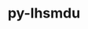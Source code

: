 ---
title: "py-lhsmdu"
layout: cache
categories: [package, develop]
meta: {"compilers": ["gcc@11.4.0", "gcc@9.4.0", "none"], "num_specs": 22, "num_specs_by_stack": {"e4s": 14, "e4s-neoverse_v1": 3, "e4s-oneapi": 4, "e4s-power": 1, "root": 22}, "oss": ["ubuntu20.04", "ubuntu22.04"], "platforms": ["linux"], "stacks": ["e4s", "e4s-neoverse_v1", "e4s-oneapi", "e4s-power", "root"], "targets": ["neoverse_v1", "ppc64le", "x86_64_v3"], "versions": ["1.1"]}
spec_details: [{"compiler": "none", "hash": "2vkq3camtbqbgh2ciircxofcbrvp472a", "os": "ubuntu22.04", "platform": "linux", "size": "-", "stacks": ["e4s", "root"], "target": "x86_64_v3", "variants": ["build_system=python_pip"], "versions": ["1.1"]}, {"compiler": "gcc@11.4.0", "hash": "4rcdimjlwvr4wekxf7bkne7lrem3payr", "os": "ubuntu22.04", "platform": "linux", "size": "-", "stacks": ["e4s-neoverse_v1", "root"], "target": "neoverse_v1", "variants": ["build_system=python_pip"], "versions": ["1.1"]}, {"compiler": "none", "hash": "5s57uu53beuwhmicqp2grfwzlcfn77uc", "os": "ubuntu22.04", "platform": "linux", "size": "-", "stacks": ["e4s-oneapi", "root"], "target": "x86_64_v3", "variants": ["build_system=python_pip"], "versions": ["1.1"]}, {"compiler": "gcc@9.4.0", "hash": "76liiqd5i3yva65awducnj2sts27cztl", "os": "ubuntu20.04", "platform": "linux", "size": "-", "stacks": ["e4s-power", "root"], "target": "ppc64le", "variants": ["build_system=python_pip"], "versions": ["1.1"]}, {"compiler": "none", "hash": "e4cgfpzewsqph2vbepebkvn7vztoqldn", "os": "ubuntu22.04", "platform": "linux", "size": "-", "stacks": ["e4s", "root"], "target": "x86_64_v3", "variants": ["build_system=python_pip"], "versions": ["1.1"]}, {"compiler": "none", "hash": "fv72bxdrjmeci7shftfghhyhxgajccou", "os": "ubuntu22.04", "platform": "linux", "size": "-", "stacks": ["e4s", "root"], "target": "x86_64_v3", "variants": ["build_system=python_pip"], "versions": ["1.1"]}, {"compiler": "none", "hash": "gdkvmopfru23up5og7as3hfix5vwtvpd", "os": "ubuntu22.04", "platform": "linux", "size": "-", "stacks": ["e4s", "root"], "target": "x86_64_v3", "variants": ["build_system=python_pip"], "versions": ["1.1"]}, {"compiler": "none", "hash": "izxvjmxgftb67h7g4ihhew7lyjqinmof", "os": "ubuntu22.04", "platform": "linux", "size": "-", "stacks": ["e4s-oneapi", "root"], "target": "x86_64_v3", "variants": ["build_system=python_pip"], "versions": ["1.1"]}, {"compiler": "none", "hash": "kawpndrpoexmbaj54nldr6ux4hpthkmf", "os": "ubuntu22.04", "platform": "linux", "size": "-", "stacks": ["e4s", "root"], "target": "x86_64_v3", "variants": ["build_system=python_pip"], "versions": ["1.1"]}, {"compiler": "none", "hash": "lu2vdc5lxay72cyxdlhb52okzcwy2cxo", "os": "ubuntu22.04", "platform": "linux", "size": "-", "stacks": ["e4s", "root"], "target": "x86_64_v3", "variants": ["build_system=python_pip"], "versions": ["1.1"]}, {"compiler": "gcc@11.4.0", "hash": "lzkcat6xa6cktp3x2rql2fp76qnluydm", "os": "ubuntu22.04", "platform": "linux", "size": "-", "stacks": ["e4s-neoverse_v1", "root"], "target": "neoverse_v1", "variants": ["build_system=python_pip"], "versions": ["1.1"]}, {"compiler": "none", "hash": "ooypt6rbasyuclb342rwwluqdn4lvlfq", "os": "ubuntu22.04", "platform": "linux", "size": "-", "stacks": ["e4s-oneapi", "root"], "target": "x86_64_v3", "variants": ["build_system=python_pip"], "versions": ["1.1"]}, {"compiler": "none", "hash": "otqa6hm2j567xldokaqtcjvx36zxq2cj", "os": "ubuntu22.04", "platform": "linux", "size": "-", "stacks": ["e4s", "root"], "target": "x86_64_v3", "variants": ["build_system=python_pip"], "versions": ["1.1"]}, {"compiler": "none", "hash": "qap3nqbu2i4okwhcfwzgvagxmfwn4qdy", "os": "ubuntu22.04", "platform": "linux", "size": "-", "stacks": ["e4s", "root"], "target": "x86_64_v3", "variants": ["build_system=python_pip"], "versions": ["1.1"]}, {"compiler": "gcc@11.4.0", "hash": "qx2let72x3owyzc5veuzsc42xemd75vz", "os": "ubuntu22.04", "platform": "linux", "size": "-", "stacks": ["e4s-neoverse_v1", "root"], "target": "neoverse_v1", "variants": ["build_system=python_pip"], "versions": ["1.1"]}, {"compiler": "none", "hash": "s2oyfp7affxhtkddagzrpjotq27p47bk", "os": "ubuntu22.04", "platform": "linux", "size": "-", "stacks": ["e4s", "root"], "target": "x86_64_v3", "variants": ["build_system=python_pip"], "versions": ["1.1"]}, {"compiler": "none", "hash": "uwhtxkq3tctuzyankx2w7h7qdvkut5bt", "os": "ubuntu22.04", "platform": "linux", "size": "-", "stacks": ["e4s", "root"], "target": "x86_64_v3", "variants": ["build_system=python_pip"], "versions": ["1.1"]}, {"compiler": "none", "hash": "vdt5uiddrzi424qwf7amvywzkawkyg4q", "os": "ubuntu22.04", "platform": "linux", "size": "-", "stacks": ["e4s", "root"], "target": "x86_64_v3", "variants": ["build_system=python_pip"], "versions": ["1.1"]}, {"compiler": "none", "hash": "wnvhwskmfijvkp5cj7wa4hzrz4zzgsgd", "os": "ubuntu22.04", "platform": "linux", "size": "-", "stacks": ["e4s", "root"], "target": "x86_64_v3", "variants": ["build_system=python_pip"], "versions": ["1.1"]}, {"compiler": "none", "hash": "wpiqtza5ubo25jbxslc43r56ztetsrkj", "os": "ubuntu22.04", "platform": "linux", "size": "-", "stacks": ["e4s", "root"], "target": "x86_64_v3", "variants": ["build_system=python_pip"], "versions": ["1.1"]}, {"compiler": "none", "hash": "xjppnfdiqns4kyvv7tkwhstpuiukq62g", "os": "ubuntu22.04", "platform": "linux", "size": "-", "stacks": ["e4s", "root"], "target": "x86_64_v3", "variants": ["build_system=python_pip"], "versions": ["1.1"]}, {"compiler": "none", "hash": "zsios6sbihtow32acdmygwwydkclynd7", "os": "ubuntu22.04", "platform": "linux", "size": "-", "stacks": ["e4s-oneapi", "root"], "target": "x86_64_v3", "variants": ["build_system=python_pip"], "versions": ["1.1"]}]
---